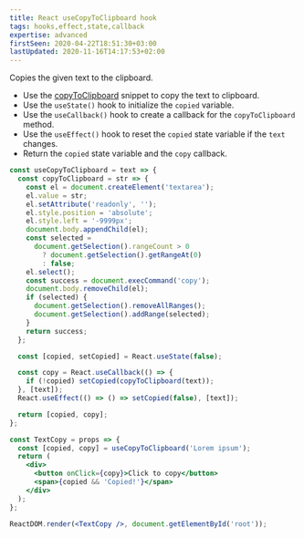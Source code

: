 ```yaml
---
title: React useCopyToClipboard hook
tags: hooks,effect,state,callback
expertise: advanced
firstSeen: 2020-04-22T18:51:30+03:00
lastUpdated: 2020-11-16T14:17:53+02:00
---
```


Copies the given text to the clipboard.

- Use the [copyToClipboard](/js/s/copy-to-clipboard/) snippet to copy the text to clipboard.
- Use the `useState()` hook to initialize the `copied` variable.
- Use the `useCallback()` hook to create a callback for the `copyToClipboard` method.
- Use the `useEffect()` hook to reset the `copied` state variable if the `text` changes.
- Return the `copied` state variable and the `copy` callback.

```jsx
const useCopyToClipboard = text => {
  const copyToClipboard = str => {
    const el = document.createElement('textarea');
    el.value = str;
    el.setAttribute('readonly', '');
    el.style.position = 'absolute';
    el.style.left = '-9999px';
    document.body.appendChild(el);
    const selected =
      document.getSelection().rangeCount > 0
        ? document.getSelection().getRangeAt(0)
        : false;
    el.select();
    const success = document.execCommand('copy');
    document.body.removeChild(el);
    if (selected) {
      document.getSelection().removeAllRanges();
      document.getSelection().addRange(selected);
    }
    return success;
  };

  const [copied, setCopied] = React.useState(false);

  const copy = React.useCallback(() => {
    if (!copied) setCopied(copyToClipboard(text));
  }, [text]);
  React.useEffect(() => () => setCopied(false), [text]);

  return [copied, copy];
};
```

```jsx
const TextCopy = props => {
  const [copied, copy] = useCopyToClipboard('Lorem ipsum');
  return (
    <div>
      <button onClick={copy}>Click to copy</button>
      <span>{copied && 'Copied!'}</span>
    </div>
  );
};

ReactDOM.render(<TextCopy />, document.getElementById('root'));
```
